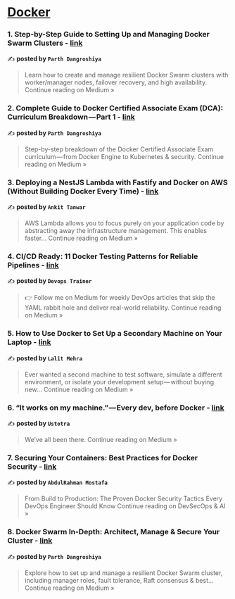 
<h1><a href=https://medium.com/tag/docker/recommended target="_blank" rel="noopener noreferrer">Docker</a></h1>
<h3>1. Step-by-Step Guide to Setting Up and Managing Docker Swarm Clusters - <a href="https://medium.com/@parthdangroshiya/step-by-step-guide-to-setting-up-and-managing-docker-swarm-clusters-3039cdf5648f?source=rss------docker-5" target="_blank" rel="noopener noreferrer">link</a></h3>

✍️ **posted by `Parth Dangroshiya`**

<blockquote>Learn how to create and manage resilient Docker Swarm clusters with worker/manager nodes, failover recovery, and high availability.
Continue reading on Medium »</blockquote>

<h3>2. Complete Guide to Docker Certified Associate Exam (DCA): Curriculum Breakdown — Part 1 - <a href="https://medium.com/@parthdangroshiya/complete-guide-to-docker-certified-associate-exam-dca-curriculum-breakdown-part-1-38ba37327105?source=rss------docker-5" target="_blank" rel="noopener noreferrer">link</a></h3>

✍️ **posted by `Parth Dangroshiya`**

<blockquote>Step-by-step breakdown of the Docker Certified Associate Exam curriculum — from Docker Engine to Kubernetes & security.
Continue reading on Medium »</blockquote>

<h3>3. Deploying a NestJS Lambda with Fastify and Docker on AWS (Without Building Docker Every Time) - <a href="https://medium.com/@ankitanwar/deploying-a-nestjs-lambda-with-fastify-and-docker-on-aws-without-building-docker-every-time-709b7b30d652?source=rss------docker-5" target="_blank" rel="noopener noreferrer">link</a></h3>

✍️ **posted by `Ankit Tanwar`**

<blockquote>AWS Lambda allows you to focus purely on your application code by abstracting away the infrastructure management. This enables faster…
Continue reading on Medium »</blockquote>

<h3>4.  CI/CD Ready: 11 Docker Testing Patterns for Reliable Pipelines - <a href="https://medium.com/@shankarrudra36/ci-cd-ready-11-docker-testing-patterns-for-reliable-pipelines-2129695c2c9a?source=rss------docker-5" target="_blank" rel="noopener noreferrer">link</a></h3>

✍️ **posted by `Devops Trainer`**

<blockquote>👉 Follow me on Medium for weekly DevOps articles that skip the YAML rabbit hole and deliver real-world reliability.
Continue reading on Medium »</blockquote>

<h3>5.  How to Use Docker to Set Up a Secondary Machine on Your Laptop - <a href="https://mehralalit3.medium.com/how-to-use-docker-to-set-up-a-secondary-machine-on-your-laptop-38bc61766199?source=rss------docker-5" target="_blank" rel="noopener noreferrer">link</a></h3>

✍️ **posted by `Lalit Mehra`**

<blockquote>Ever wanted a second machine to test software, simulate a different environment, or isolate your development setup — without buying new…
Continue reading on Medium »</blockquote>

<h3>6. “It works on my machine.” — Every dev, before Docker - <a href="https://medium.com/@ustotra/it-works-on-my-machine-every-dev-before-docker-586ef60dab65?source=rss------docker-5" target="_blank" rel="noopener noreferrer">link</a></h3>

✍️ **posted by `Ustotra`**

<blockquote>We’ve all been there.
Continue reading on Medium »</blockquote>

<h3>7. Securing Your Containers: Best Practices for Docker Security - <a href="https://devsecopsai.today/securing-your-containers-best-practices-for-docker-security-ed14e1c4a8af?source=rss------docker-5" target="_blank" rel="noopener noreferrer">link</a></h3>

✍️ **posted by `AbdulRahman Mostafa`**

<blockquote>From Build to Production: The Proven Docker Security Tactics Every DevOps Engineer Should Know
Continue reading on DevSecOps & AI »</blockquote>

<h3>8. Docker Swarm In-Depth: Architect, Manage & Secure Your Cluster - <a href="https://medium.com/@parthdangroshiya/docker-swarm-in-depth-architect-manage-secure-your-cluster-e8ad52f035a6?source=rss------docker-5" target="_blank" rel="noopener noreferrer">link</a></h3>

✍️ **posted by `Parth Dangroshiya`**

<blockquote>Explore how to set up and manage a resilient Docker Swarm cluster, including manager roles, fault tolerance, Raft consensus & best…
Continue reading on Medium »</blockquote>

